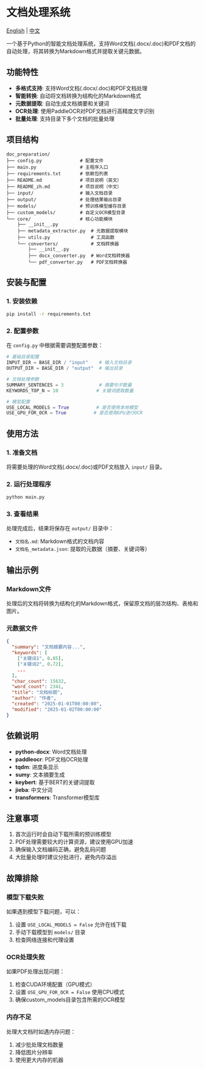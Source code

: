 # 文档处理系统

[English](README.md) | [中文](README_zh.md)

一个基于Python的智能文档处理系统，支持Word文档(.docx/.doc)和PDF文档的自动处理，将其转换为Markdown格式并提取关键元数据。

## 功能特性

- **多格式支持**: 支持Word文档(.docx/.doc)和PDF文档处理
- **智能转换**: 自动将文档转换为结构化的Markdown格式
- **元数据提取**: 自动生成文档摘要和关键词
- **OCR处理**: 使用PaddleOCR对PDF文档进行高精度文字识别
- **批量处理**: 支持目录下多个文档的批量处理

## 项目结构

```text
doc_preparation/
├── config.py              # 配置文件
├── main.py                # 主程序入口
├── requirements.txt       # 依赖包列表
├── README.md              # 项目说明（英文）
├── README_zh.md           # 项目说明（中文）
├── input/                 # 输入文档目录
├── output/                # 处理结果输出目录
├── models/                # 预训练模型缓存目录
├── custom_models/         # 自定义OCR模型目录
└── core/                  # 核心功能模块
    ├── __init__.py
    ├── metadata_extractor.py  # 元数据提取模块
    ├── utils.py               # 工具函数
    └── converters/            # 文档转换器
        ├── __init__.py
        ├── docx_converter.py  # Word文档转换器
        └── pdf_converter.py   # PDF文档转换器
```

## 安装与配置

### 1. 安装依赖

```bash
pip install -r requirements.txt
```

### 2. 配置参数

在 `config.py` 中根据需要调整配置参数：

```python
# 基础目录配置
INPUT_DIR = BASE_DIR / "input"    # 输入文档目录
OUTPUT_DIR = BASE_DIR / "output"  # 输出目录

# 文档处理参数
SUMMARY_SENTENCES = 3             # 摘要句子数量
KEYWORDS_TOP_N = 10              # 关键词提取数量

# 模型配置
USE_LOCAL_MODELS = True          # 是否使用本地模型
USE_GPU_FOR_OCR = True          # 是否使用GPU进行OCR
```

## 使用方法

### 1. 准备文档

将需要处理的Word文档(.docx/.doc)或PDF文档放入 `input/` 目录。

### 2. 运行处理程序

```bash
python main.py
```

### 3. 查看结果

处理完成后，结果将保存在 `output/` 目录中：

- `文档名.md`: Markdown格式的文档内容
- `文档名_metadata.json`: 提取的元数据（摘要、关键词等）

## 输出示例

### Markdown文件

处理后的文档将转换为结构化的Markdown格式，保留原文档的层次结构、表格和图片。

### 元数据文件

```json
{
  "summary": "文档摘要内容...",
  "keywords": [
    ["关键词1", 0.85],
    ["关键词2", 0.72],
    ...
  ],
  "char_count": 15632,
  "word_count": 2341,
  "title": "文档标题",
  "author": "作者",
  "created": "2025-01-01T00:00:00",
  "modified": "2025-01-02T00:00:00"
}
```

## 依赖说明

- **python-docx**: Word文档处理
- **paddleocr**: PDF文档OCR处理
- **tqdm**: 进度条显示
- **sumy**: 文本摘要生成
- **keybert**: 基于BERT的关键词提取
- **jieba**: 中文分词
- **transformers**: Transformer模型库

## 注意事项

1. 首次运行时会自动下载所需的预训练模型
2. PDF处理需要较大的计算资源，建议使用GPU加速
3. 确保输入文档编码正确，避免乱码问题
4. 大批量处理时建议分批进行，避免内存溢出

## 故障排除

### 模型下载失败

如果遇到模型下载问题，可以：

1. 设置 `USE_LOCAL_MODELS = False` 允许在线下载
2. 手动下载模型到 `models/` 目录
3. 检查网络连接和代理设置

### OCR处理失败

如果PDF处理出现问题：

1. 检查CUDA环境配置（GPU模式）
2. 设置 `USE_GPU_FOR_OCR = False` 使用CPU模式
3. 确保custom_models目录包含所需的OCR模型

### 内存不足

处理大文档时如遇内存问题：

1. 减少批处理文档数量
2. 降低图片分辨率
3. 使用更大内存的机器
